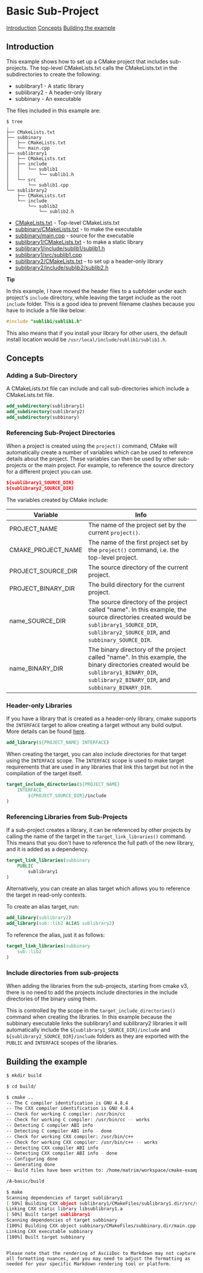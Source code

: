 # Basic Sub-Project

[Introduction](#introduction)
[Concepts](#concepts)
[Building the example](#building-the-example)

## Introduction

This example shows how to set up a CMake project that includes sub-projects. The top-level CMakeLists.txt calls the CMakeLists.txt in the subdirectories to create the following:

- sublibrary1 - A static library
- sublibrary2 - A header-only library
- subbinary - An executable

The files included in this example are:

```plaintext
$ tree
.
├── CMakeLists.txt
├── subbinary
│   ├── CMakeLists.txt
│   └── main.cpp
├── sublibrary1
│   ├── CMakeLists.txt
│   ├── include
│   │   └── sublib1
│   │       └── sublib1.h
│   └── src
│       └── sublib1.cpp
└── sublibrary2
    ├── CMakeLists.txt
    └── include
        └── sublib2
            └── sublib2.h
```

- [CMakeLists.txt](link:CMakeLists.txt) - Top-level CMakeLists.txt
- [subbinary/CMakeLists.txt](link:subbinary/CMakeLists.txt) - to make the executable
- [subbinary/main.cpp](link:subbinary/main.cpp) - source for the executable
- [sublibrary1/CMakeLists.txt](link:sublibrary1/CMakeLists.txt) - to make a static library
- [sublibrary1/include/sublib1/sublib1.h](link:sublibrary1/include/sublib1/sublib1.h)
- [sublibrary1/src/sublib1.cpp](link:sublibrary1/src/sublib1.cpp)
- [sublibrary2/CMakeLists.txt](link:sublibrary2/CMakeLists.txt) - to set up a header-only library
- [sublibrary2/include/sublib2/sublib2.h](link:sublibrary2/include/sublib2/sublib2.h)

**Tip**

In this example, I have moved the header files to a subfolder under each project's `include` directory, while leaving the target include as the root `include` folder. This is a good idea to prevent filename clashes because you have to include a file like below:

```cpp
#include "sublib1/sublib1.h"
```

This also means that if you install your library for other users, the default install location would be `/usr/local/include/sublib1/sublib1.h`.

## Concepts

### Adding a Sub-Directory

A CMakeLists.txt file can include and call sub-directories which include a CMakeLists.txt file.

```cmake
add_subdirectory(sublibrary1)
add_subdirectory(sublibrary2)
add_subdirectory(subbinary)
```

### Referencing Sub-Project Directories

When a project is created using the `project()` command, CMake will automatically create a number of variables which can be used to reference details about the project. These variables can then be used by other sub-projects or the main project. For example, to reference the source directory for a different project you can use.

```cmake
${sublibrary1_SOURCE_DIR}
${sublibrary2_SOURCE_DIR}
```

The variables created by CMake include:

| Variable             | Info                                                  |
|----------------------|-------------------------------------------------------|
| PROJECT_NAME         | The name of the project set by the current `project()`. |
| CMAKE_PROJECT_NAME   | The name of the first project set by the `project()` command, i.e. the top-level project. |
| PROJECT_SOURCE_DIR   | The source directory of the current project.         |
| PROJECT_BINARY_DIR   | The build directory for the current project.         |
| name_SOURCE_DIR      | The source directory of the project called "name". In this example, the source directories created would be `sublibrary1_SOURCE_DIR`, `sublibrary2_SOURCE_DIR`, and `subbinary_SOURCE_DIR`. |
| name_BINARY_DIR      | The binary directory of the project called "name". In this example, the binary directories created would be `sublibrary1_BINARY_DIR`, `sublibrary2_BINARY_DIR`, and `subbinary_BINARY_DIR`. |

### Header-only Libraries

If you have a library that is created as a header-only library, cmake supports the `INTERFACE` target to allow creating a target without any build output. More details can be found [here](https://cmake.org/cmake/help/v3.4/command/add_library.html#interface-libraries).

```cmake
add_library(${PROJECT_NAME} INTERFACE)
```

When creating the target, you can also include directories for that target using the `INTERFACE` scope. The `INTERFACE` scope is used to make target requirements that are used in any libraries that link this target but not in the compilation of the target itself.

```cmake
target_include_directories(${PROJECT_NAME}
    INTERFACE
        ${PROJECT_SOURCE_DIR}/include
)
```

### Referencing Libraries from Sub-Projects

If a sub-project creates a library, it can be referenced by other projects by calling the name of the target in the `target_link_libraries()` command. This means that you don't have to reference the full path of the new library, and it is added as a dependency.

```cmake
target_link_libraries(subbinary
    PUBLIC
        sublibrary1
)
```

Alternatively, you can create an alias target which allows you to reference the target in read-only contexts.

To create an alias target, run:

```cmake
add_library(sublibrary2)
add_library(sub::lib2 ALIAS sublibrary2)
```

To reference the alias, just it as follows:

```cmake
target_link_libraries(subbinary
    sub::lib2
)
```

### Include directories from sub-projects

When adding the libraries from the sub-projects, starting from cmake v3, there is no need to add the projects include directories in the include directories of the binary using them.

This is controlled by the scope in the `target_include_directories()` command when creating the libraries. In this example because the subbinary executable links the sublibrary1 and sublibrary2 libraries it will automatically include the `${sublibrary1_SOURCE_DIR}/include` and `${sublibrary2_SOURCE_DIR}/include` folders as they are exported with the `PUBLIC` and `INTERFACE` scopes of the libraries.

## Building the example

```bash
$ mkdir build

$ cd build/

$ cmake ..
-- The C compiler identification is GNU 4.8.4
-- The CXX compiler identification is GNU 4.8.4
-- Check for working C compiler: /usr/bin/cc
-- Check for working C compiler: /usr/bin/cc -- works
-- Detecting C compiler ABI info
-- Detecting C compiler ABI info - done
-- Check for working CXX compiler: /usr/bin/c++
-- Check for working CXX compiler: /usr/bin/c++ -- works
-- Detecting CXX compiler ABI info
-- Detecting CXX compiler ABI info - done
-- Configuring done
-- Generating done
-- Build files have been written to: /home/matrim/workspace/cmake-examples/02-sub-projects

/A-basic/build

$ make
Scanning dependencies of target sublibrary1
[ 50%] Building CXX object sublibrary1/CMakeFiles/sublibrary1.dir/src/sublib1.cpp.o
Linking CXX static library libsublibrary1.a
[ 50%] Built target sublibrary1
Scanning dependencies of target subbinary
[100%] Building CXX object subbinary/CMakeFiles/subbinary.dir/main.cpp.o
Linking CXX executable subbinary
[100%] Built target subbinary
```
```

Please note that the rendering of AsciiDoc to Markdown may not capture all formatting nuances, and you may need to adjust the formatting as needed for your specific Markdown rendering tool or platform.
